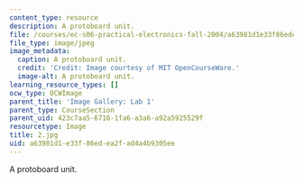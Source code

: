 ```yaml
---
content_type: resource
description: A protoboard unit.
file: /courses/ec-s06-practical-electronics-fall-2004/a63981d1e33f86edea2fad4a4b9305ee_2.jpg
file_type: image/jpeg
image_metadata:
  caption: A protoboard unit.
  credit: 'Credit: Image courtesy of MIT OpenCourseWare.'
  image-alt: A protoboard unit.
learning_resource_types: []
ocw_type: OCWImage
parent_title: 'Image Gallery: Lab 1'
parent_type: CourseSection
parent_uid: 423c7aa5-6716-1fa6-a3a6-a92a5925529f
resourcetype: Image
title: 2.jpg
uid: a63981d1-e33f-86ed-ea2f-ad4a4b9305ee
---
```

A protoboard unit.

